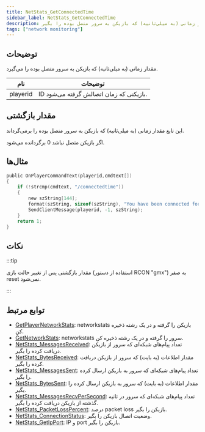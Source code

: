 ```yaml
---
title: NetStats_GetConnectedTime
sidebar_label: NetStats_GetConnectedTime
description: مقدار زمانی (به میلی‌ثانیه) که بازیکن به سرور متصل بوده را بگیر.
tags: ["network monitoring"]
---
```


## توضیحات

مقدار زمانی (به میلی‌ثانیه) که بازیکن به سرور متصل بوده را می‌گیرد.

| نام      | توضیحات                                             |
| -------- | -------------------------------------------------- |
| playerid | ID بازیکنی که زمان اتصالش گرفته می‌شود.             |

## مقدار بازگشتی

این تابع مقدار زمانی (به میلی‌ثانیه) که بازیکن به سرور متصل بوده را برمی‌گرداند.

اگر بازیکن متصل نباشد 0 برگردانده می‌شود.

## مثال‌ها

```c
public OnPlayerCommandText(playerid,cmdtext[])
{
    if (!strcmp(cmdtext, "/connectedtime"))
    {
        new szString[144];
        format(szString, sizeof(szString), "You have been connected for %i milliseconds.", NetStats_GetConnectedTime(playerid));
        SendClientMessage(playerid, -1, szString);
    }
    return 1;
}
```

## نکات

:::tip

مقدار بازگشتی پس از تغییر حالت بازی (استفاده از دستور RCON "gmx") به صفر reset نمی‌شود.

:::

## توابع مرتبط

- [GetPlayerNetworkStats](GetPlayerNetworkStats): networkstats بازیکن را گرفته و در یک رشته ذخیره کن.
- [GetNetworkStats](GetNetworkStats): networkstats سرور را گرفته و در یک رشته ذخیره کن.
- [NetStats_MessagesReceived](NetStats_MessagesReceived): تعداد پیام‌های شبکه‌ای که سرور از بازیکن دریافت کرده را بگیر.
- [NetStats_BytesReceived](NetStats_BytesReceived): مقدار اطلاعات (به بایت) که سرور از بازیکن دریافت کرده را بگیر.
- [NetStats_MessagesSent](NetStats_MessagesSent): تعداد پیام‌های شبکه‌ای که سرور به بازیکن ارسال کرده را بگیر.
- [NetStats_BytesSent](NetStats_BytesSent): مقدار اطلاعات (به بایت) که سرور به بازیکن ارسال کرده را بگیر.
- [NetStats_MessagesRecvPerSecond](NetStats_MessagesRecvPerSecond): تعداد پیام‌های شبکه‌ای که سرور در ثانیه گذشته از بازیکن دریافت کرده را بگیر.
- [NetStats_PacketLossPercent](NetStats_PacketLossPercent): درصد packet loss بازیکن را بگیر.
- [NetStats_ConnectionStatus](NetStats_ConnectionStatus): وضعیت اتصال بازیکن را بگیر.
- [NetStats_GetIpPort](NetStats_GetIpPort): IP و port بازیکن را بگیر.